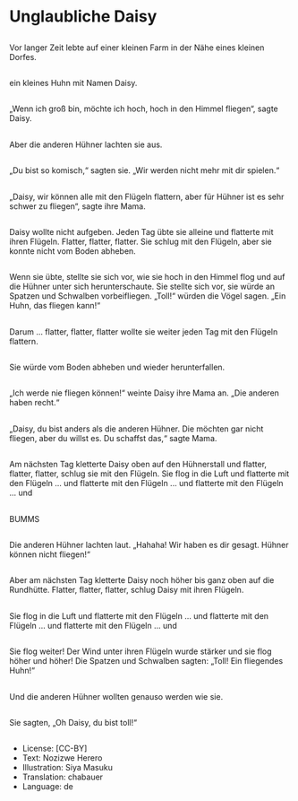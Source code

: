 # Unglaubliche Daisy

##
Vor langer Zeit lebte auf einer kleinen Farm in der Nähe eines kleinen Dorfes.

##
ein kleines Huhn mit Namen Daisy.

##
„Wenn ich groß bin, möchte ich hoch, hoch in den Himmel fliegen“, sagte Daisy.

##
Aber die anderen Hühner lachten sie aus.

##
„Du bist so komisch,“ sagten sie. „Wir werden nicht mehr mit dir spielen.“

##
„Daisy, wir können alle mit den Flügeln flattern, aber für Hühner ist es sehr schwer zu fliegen“, sagte ihre Mama.

##
Daisy wollte nicht aufgeben. Jeden Tag übte sie alleine und flatterte mit ihren Flügeln. Flatter, flatter, flatter. Sie schlug mit den Flügeln, aber sie konnte nicht vom Boden abheben.

##
Wenn sie übte, stellte sie sich vor, wie sie hoch in den Himmel flog und auf die Hühner unter sich herunterschaute. Sie stellte sich vor, sie würde an Spatzen und Schwalben vorbeifliegen. „Toll!“ würden die Vögel sagen. „Ein Huhn, das fliegen kann!“

##
Darum ... flatter, flatter, flatter wollte sie weiter jeden Tag mit den Flügeln flattern.

##
Sie würde vom Boden abheben und wieder herunterfallen.

##
„Ich werde nie fliegen können!“ weinte Daisy ihre Mama an. „Die anderen haben recht.“

##
„Daisy, du bist anders als die anderen Hühner. Die möchten gar nicht fliegen, aber du willst es. Du schaffst das,“ sagte Mama.

##
Am nächsten Tag kletterte Daisy oben auf den Hühnerstall und flatter, flatter, flatter, schlug sie mit den Flügeln. Sie flog in die Luft und flatterte mit den Flügeln ... und flatterte mit den Flügeln ... und flatterte mit den Flügeln ... und

##
BUMMS

##
Die anderen Hühner lachten laut. „Hahaha! Wir haben es dir gesagt. Hühner können nicht fliegen!“

##
Aber am nächsten Tag kletterte Daisy noch höher bis ganz oben auf die Rundhütte. Flatter, flatter, flatter, schlug Daisy mit ihren Flügeln.

##
Sie flog in die Luft und flatterte mit den Flügeln ... und flatterte mit den Flügeln ... und flatterte mit den Flügeln ... und

##
Sie flog weiter! Der Wind unter ihren Flügeln wurde stärker und sie flog höher und höher! Die Spatzen und Schwalben sagten: „Toll! Ein fliegendes Huhn!“

##
Und die anderen Hühner wollten genauso werden wie sie.

##
Sie sagten, „Oh Daisy, du bist toll!“

##
* License: [CC-BY]
* Text: Nozizwe Herero
* Illustration: Siya Masuku
* Translation: chabauer
* Language: de

